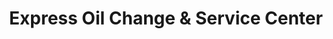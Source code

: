 ---
title: "Express Oil Change & Service Center"
url: /winston-salem/express-oil-change-and-service-center/
shop: car repair
---
